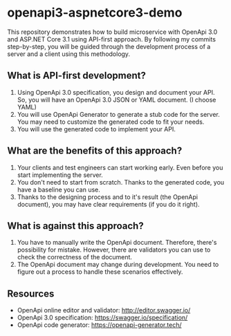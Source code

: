 # openapi3-aspnetcore3-demo
This repository demonstrates how to build microservice with OpenApi 3.0 and ASP.NET Core 3.1 using API-first approach. By following my commits step-by-step, you will be guided through the development process of a server and a client using this methodology.

What is API-first development?
------------------------------
1. Using OpenApi 3.0 specification, you design and document your API. So, you will have an OpenApi 3.0 JSON or YAML document. (I choose YAML)
2. You will use OpenApi Generator to generate a stub code for the server. You may need to customize the generated code to fit your needs.
3. You will use the generated code to implement your API.

What are the benefits of this approach?
---------------------------------------
1. Your clients and test engineers can start working early. Even before you start implementing the server.
2. You don't need to start from scratch. Thanks to the generated code, you have a baseline you can use.
3. Thanks to the designing process and to it's result (the OpenApi document), you may have clear requirements (if you do it right).

What is against this approach?
------------------------------
1. You have to manually write the OpenApi document. Therefore, there's possibility for mistake. However, there are validators you can use to check the correctness of the document.
2. The OpenApi document may change during development. You need to figure out a process to handle these scenarios effectively.

Resources
---------
- OpenApi online editor and validator: http://editor.swagger.io/
- OpenApi 3.0 specification: https://swagger.io/specification/
- OpenApi code generator: https://openapi-generator.tech/
